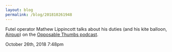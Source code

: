 ```yaml
---
layout: blog
permalink: /blog/201810261948
---
```


Futel operator Mathew Lippincott talks about his duties (and his kite balloon, <a href="https://www.headfullofair.com/post/introducing-airpup/">Airpup</a>) on the <a href="https://www.opposablepodcast.com/43">Opposable Thumbs podcast</a>.



<div id="footer">
<span id="timestamp"> October 26th, 2018 7:48pm </span>
</div>
